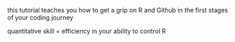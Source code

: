 this tutorial teaches you how to get a grip on R and Github in the first stages of your coding journey

quantitative skill = efficiency in your ability to control R
